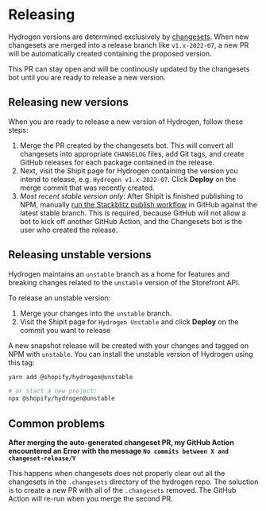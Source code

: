 # Releasing

Hydrogen versions are determined exclusively by [changesets](https://github.com/changesets/changesets). When new changesets are merged into a release branch like `v1.x-2022-07`, a new PR will be automatically created containing the proposed version.

This PR can stay open and will be continously updated by the changesets bot until you are ready to release a new version.

## Releasing new versions

When you are ready to release a new version of Hydrogen, follow these steps:

1. Merge the PR created by the changesets bot. This will convert all changesets into appropriate `CHANGELOG` files, add Git tags, and create GitHub releases for each package contained in the release.
1. Next, visit the Shipit page for Hydrogen containing the version you intend to release, e.g. `Hydrogen v1.x-2022-07`. Click **Deploy** on the merge commit that was recently created.
1. _Most recent stable version only_: After Shipit is finished publishing to NPM, manually [run the Stackblitz publish workflow](https://github.com/Shopify/hydrogen/actions/workflows/publish_stackblitz.yml) in GitHub against the latest stable branch. This is required, because GitHub will not allow a bot to kick off another GitHub Action, and the Changesets bot is the user who created the release.

## Releasing unstable versions

Hydrogen maintains an `unstable` branch as a home for features and breaking changes related to the `unstable` version of the Storefront API.

To release an unstable version:

1. Merge your changes into the `unstable` branch.
1. Visit the Shipit page for `Hydrogen Unstable` and click **Deploy** on the commit you want to release

A new snapshot release will be created with your changes and tagged on NPM with `unstable`. You can install the unstable version of Hydrogen using this tag:

```bash
yarn add @shopify/hydrogen@unstable

# or start a new project:
npx @shopify/hydrogen@unstable
```

## Common problems

**After merging the auto-generated changeset PR, my GitHub Action encountered an Error with the message `No commits between X and changeset-release/Y`**

This happens when changesets does not properly clear out all the changesets in the `.changesets` directory of the hydrogen repo. The soluction is to create a new PR with all of the `.changesets` removed. The GitHub Action will re-run when you merge the second PR.
